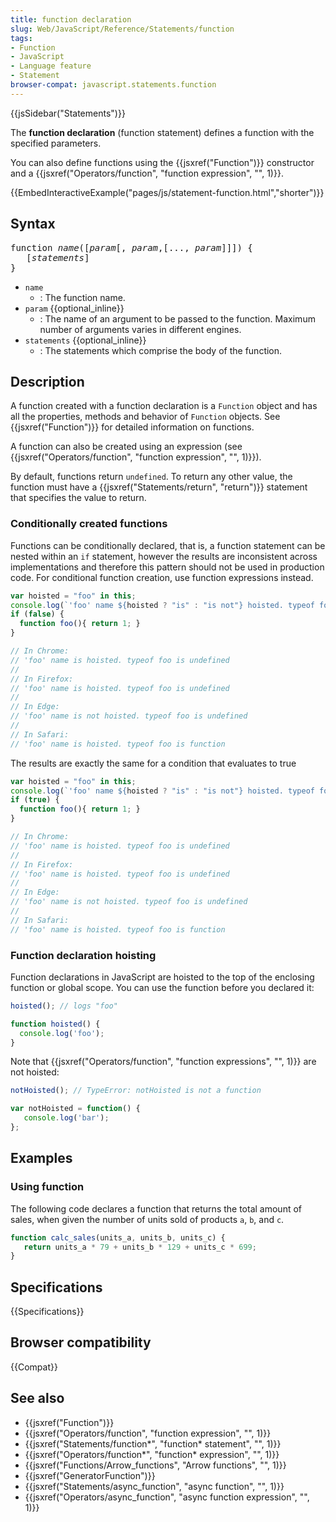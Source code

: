 ```yaml
---
title: function declaration
slug: Web/JavaScript/Reference/Statements/function
tags:
- Function
- JavaScript
- Language feature
- Statement
browser-compat: javascript.statements.function
---
```

{{jsSidebar("Statements")}}

The **function declaration** (function statement) defines a function with the
specified parameters.

You can also define functions using the {{jsxref("Function")}} constructor
and a
{{jsxref("Operators/function", "function expression", "", 1)}}.

{{EmbedInteractiveExample("pages/js/statement-function.html","shorter")}}

## Syntax

<pre class="brush: js">function <var>name</var>([<var>param</var>[, <var>param</var>,[..., <var>param</var>]]]) {
   [<var>statements</var>]
}
</pre>

- `name`
  - : The function name.
- `param` {{optional_inline}}
  - : The name of an argument to be passed to the function. Maximum number of
    arguments varies in different engines.
- `statements` {{optional_inline}}
  - : The statements which comprise the body of the function.

## Description

A function created with a function declaration is a `Function` object and has
all the properties, methods and behavior of `Function` objects. See
{{jsxref("Function")}} for detailed information on functions.

A function can also be created using an expression (see
{{jsxref("Operators/function",
  "function expression", "", 1)}}).

By default, functions return `undefined`. To return any other value, the
function must have a {{jsxref("Statements/return", "return")}}
statement that specifies the value to return.

### Conditionally created functions

Functions can be conditionally declared, that is, a function statement can be
nested within an `if` statement, however the results are inconsistent across
implementations and therefore this pattern should not be used in production
code. For conditional function creation, use function expressions instead.

```js
var hoisted = "foo" in this;
console.log(`'foo' name ${hoisted ? "is" : "is not"} hoisted. typeof foo is ${typeof foo}`);
if (false) {
  function foo(){ return 1; }
}

// In Chrome:
// 'foo' name is hoisted. typeof foo is undefined
//
// In Firefox:
// 'foo' name is hoisted. typeof foo is undefined
//
// In Edge:
// 'foo' name is not hoisted. typeof foo is undefined
//
// In Safari:
// 'foo' name is hoisted. typeof foo is function
```

The results are exactly the same for a condition that evaluates to true

```js
var hoisted = "foo" in this;
console.log(`'foo' name ${hoisted ? "is" : "is not"} hoisted. typeof foo is ${typeof foo}`);
if (true) {
  function foo(){ return 1; }
}

// In Chrome:
// 'foo' name is hoisted. typeof foo is undefined
//
// In Firefox:
// 'foo' name is hoisted. typeof foo is undefined
//
// In Edge:
// 'foo' name is not hoisted. typeof foo is undefined
//
// In Safari:
// 'foo' name is hoisted. typeof foo is function
```

### Function declaration hoisting

Function declarations in JavaScript are hoisted to the top of the enclosing
function or global scope. You can use the function before you declared it:

```js
hoisted(); // logs "foo"

function hoisted() {
  console.log('foo');
}
```

Note that
{{jsxref("Operators/function", "function expressions", "", 1)}}
are not hoisted:

```js
notHoisted(); // TypeError: notHoisted is not a function

var notHoisted = function() {
   console.log('bar');
};
```

## Examples

### Using function

The following code declares a function that returns the total amount of sales,
when given the number of units sold of products `a`, `b`, and `c`.

```js
function calc_sales(units_a, units_b, units_c) {
   return units_a * 79 + units_b * 129 + units_c * 699;
}
```

## Specifications

{{Specifications}}

## Browser compatibility

{{Compat}}

## See also

- {{jsxref("Function")}}
- {{jsxref("Operators/function", "function expression", "", 1)}}
- {{jsxref("Statements/function*", "function* statement", "", 1)}}
- {{jsxref("Operators/function*", "function* expression", "", 1)}}
- {{jsxref("Functions/Arrow_functions", "Arrow functions", "", 1)}}
- {{jsxref("GeneratorFunction")}}
- {{jsxref("Statements/async_function", "async function", "", 1)}}
- {{jsxref("Operators/async_function", "async function expression", "", 1)}}
